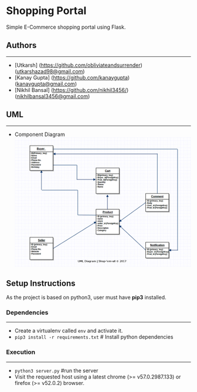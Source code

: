 # Shopping Portal
Simple E-Commerce shopping portal using Flask.

## Authors
-----------

- [Utkarsh] (https://github.com/obliviateandsurrender) (utkarshazad98@gmail.com)
- [Kanay Gupta] (https://github.com/kanaygupta) (kanaygupta@gmail.com)
- [Nikhil Bansal] (https://github.com/nikhil3456/) (nikhilbansal3456@gmail.com)

## UML
-------
* Component Diagram 
![](./uml_diagram.jpg)

## Setup Instructions

As the project is based on python3, user must have **pip3** installed.

### Dependencies
------------------
* Create a virtualenv called `env` and activate it.
* `pip3 install -r requirements.txt` # Install python dependencies

### Execution
------------------
* `python3 server.py` #run the server
* Visit the requested host using a latest chrome (>= v57.0.2987.133) or firefox (>= v52.0.2) browser. 